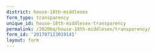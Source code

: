 ```yaml
---
district: house-18th-middlesex
form_type: transparency
unique_id: house-18th-middlesex-transparency
permalink: /2020bq/house-18th-middlesex/transparency/
form_id: '201707123019141'
layout: form
---
```

